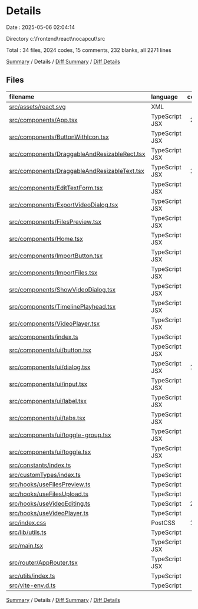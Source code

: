 # Details

Date : 2025-05-06 02:04:14

Directory c:\\frontend\\react\\nocapcut\\src

Total : 34 files,  2024 codes, 15 comments, 232 blanks, all 2271 lines

[Summary](results.md) / Details / [Diff Summary](diff.md) / [Diff Details](diff-details.md)

## Files
| filename | language | code | comment | blank | total |
| :--- | :--- | ---: | ---: | ---: | ---: |
| [src/assets/react.svg](/src/assets/react.svg) | XML | 1 | 0 | 0 | 1 |
| [src/components/App.tsx](/src/components/App.tsx) | TypeScript JSX | 213 | 0 | 15 | 228 |
| [src/components/ButtonWithIcon.tsx](/src/components/ButtonWithIcon.tsx) | TypeScript JSX | 16 | 0 | 4 | 20 |
| [src/components/DraggableAndResizableRect.tsx](/src/components/DraggableAndResizableRect.tsx) | TypeScript JSX | 51 | 0 | 4 | 55 |
| [src/components/DraggableAndResizableText.tsx](/src/components/DraggableAndResizableText.tsx) | TypeScript JSX | 159 | 0 | 22 | 181 |
| [src/components/EditTextForm.tsx](/src/components/EditTextForm.tsx) | TypeScript JSX | 35 | 0 | 4 | 39 |
| [src/components/ExportVideoDialog.tsx](/src/components/ExportVideoDialog.tsx) | TypeScript JSX | 96 | 0 | 5 | 101 |
| [src/components/FilesPreview.tsx](/src/components/FilesPreview.tsx) | TypeScript JSX | 83 | 0 | 5 | 88 |
| [src/components/Home.tsx](/src/components/Home.tsx) | TypeScript JSX | 66 | 0 | 5 | 71 |
| [src/components/ImportButton.tsx](/src/components/ImportButton.tsx) | TypeScript JSX | 25 | 0 | 4 | 29 |
| [src/components/ImportFiles.tsx](/src/components/ImportFiles.tsx) | TypeScript JSX | 32 | 0 | 4 | 36 |
| [src/components/ShowVideoDialog.tsx](/src/components/ShowVideoDialog.tsx) | TypeScript JSX | 34 | 0 | 5 | 39 |
| [src/components/TimelinePlayhead.tsx](/src/components/TimelinePlayhead.tsx) | TypeScript JSX | 65 | 0 | 7 | 72 |
| [src/components/VideoPlayer.tsx](/src/components/VideoPlayer.tsx) | TypeScript JSX | 75 | 0 | 5 | 80 |
| [src/components/index.ts](/src/components/index.ts) | TypeScript | 3 | 0 | 2 | 5 |
| [src/components/ui/button.tsx](/src/components/ui/button.tsx) | TypeScript JSX | 54 | 0 | 6 | 60 |
| [src/components/ui/dialog.tsx](/src/components/ui/dialog.tsx) | TypeScript JSX | 121 | 0 | 13 | 134 |
| [src/components/ui/input.tsx](/src/components/ui/input.tsx) | TypeScript JSX | 18 | 0 | 4 | 22 |
| [src/components/ui/label.tsx](/src/components/ui/label.tsx) | TypeScript JSX | 19 | 0 | 4 | 23 |
| [src/components/ui/tabs.tsx](/src/components/ui/tabs.tsx) | TypeScript JSX | 58 | 0 | 7 | 65 |
| [src/components/ui/toggle-group.tsx](/src/components/ui/toggle-group.tsx) | TypeScript JSX | 65 | 0 | 7 | 72 |
| [src/components/ui/toggle.tsx](/src/components/ui/toggle.tsx) | TypeScript JSX | 42 | 0 | 6 | 48 |
| [src/constants/index.ts](/src/constants/index.ts) | TypeScript | 2 | 14 | 0 | 16 |
| [src/customTypes/index.ts](/src/customTypes/index.ts) | TypeScript | 40 | 0 | 10 | 50 |
| [src/hooks/useFilesPreview.ts](/src/hooks/useFilesPreview.ts) | TypeScript | 60 | 0 | 11 | 71 |
| [src/hooks/useFilesUpload.ts](/src/hooks/useFilesUpload.ts) | TypeScript | 48 | 0 | 5 | 53 |
| [src/hooks/useVideoEditing.ts](/src/hooks/useVideoEditing.ts) | TypeScript | 207 | 0 | 21 | 228 |
| [src/hooks/useVideoPlayer.ts](/src/hooks/useVideoPlayer.ts) | TypeScript | 92 | 0 | 15 | 107 |
| [src/index.css](/src/index.css) | PostCSS | 137 | 0 | 8 | 145 |
| [src/lib/utils.ts](/src/lib/utils.ts) | TypeScript | 5 | 0 | 2 | 7 |
| [src/main.tsx](/src/main.tsx) | TypeScript JSX | 4 | 0 | 2 | 6 |
| [src/router/AppRouter.tsx](/src/router/AppRouter.tsx) | TypeScript JSX | 13 | 0 | 4 | 17 |
| [src/utils/index.ts](/src/utils/index.ts) | TypeScript | 85 | 0 | 15 | 100 |
| [src/vite-env.d.ts](/src/vite-env.d.ts) | TypeScript | 0 | 1 | 1 | 2 |

[Summary](results.md) / Details / [Diff Summary](diff.md) / [Diff Details](diff-details.md)